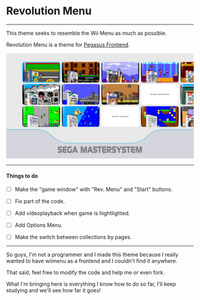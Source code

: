 # Revolution Menu

---

This theme seeks to resemble the Wii Menu as much as possible.

Revolution Menu is a theme for [Pegasus Frontend](http://pegasus-frontend.org/).

![Tela Inicial](screenshots/1.png)

---

#### Things to do

- [ ] Make the "game window" with "Rev. Menu" and "Start" buttons.

- [ ] Fix part of the code.

- [ ] Add videoplayback when game is hightlighted.

- [ ] Add Options Menu.

- [ ] Make the switch between collections by pages.

---

So guys, I'm not a programmer and I made this theme because I really wanted to have wiimenu as a frontend and I couldn't find it anywhere.

That said, feel free to modify the code and help me or even fork. 

What I'm bringing here is everything I know how to do so far, I'll keep studying and we'll see how far it goes!
